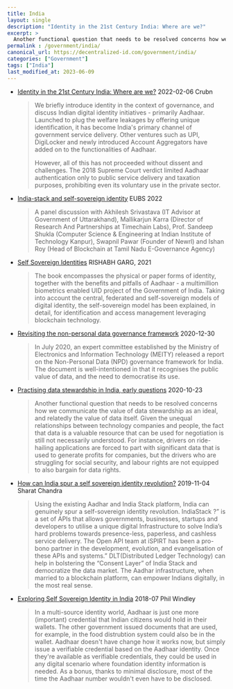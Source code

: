 ```yaml
---
title: India
layout: single
description: "Identity in the 21st Century India: Where are we?"
excerpt: >
  Another functional question that needs to be resolved concerns how we communicate the value of data stewardship as an ideal, and relatedly the value of data itself. Given the unequal relationships between technology companies and people, the fact that data is a valuable resource that can be used for negotiation is still not necessarily understood.
permalink : /government/india/
canonical_url: https://decentralized-id.com/government/india/
categories: ["Government"]
tags: ["India"]
last_modified_at: 2023-06-09
---
```


* [Identity in the 21st Century India: Where are we?](http://web.archive.org/web/20220207113647/https://www.crubn.com/_files/ugd/3e90e2_82e2de11e1194f1c93ed68c411d78564.pdf?index=true) 2022-02-06 Crubn
  > We briefly introduce identity in the context of governance, and discuss Indian digital identity initiatives - primarily Aadhaar. Launched to plug the welfare leakages by offering unique identification, it has become India's primary channel of government service delivery. Other ventures such as UPI, DigiLocker and newly introduced Account Aggregators have added on to the functionalities of Aadhaar.
  > 
  > However, all of this has not proceeded without dissent and challenges. The 2018 Supreme Court verdict limited Aadhaar authentication only to public service delivery and taxation purposes, prohibiting even its voluntary use in the private sector.
* [India-stack and self-sovereign identity](https://www.youtube.com/watch?v=of-iuDZpWuA) EUBS 2022
  > A panel discussion with Akhilesh Srivastava (IT Advisor at Government of Uttarakhand), Mallikarjun Karra (Director of Research And Partnerships at Timechain Labs), Prof. Sandeep Shukla (Computer Science & Engineering at Indian Institute of Technology Kanpur), Swapnil Pawar (Founder of Newrl) and Ishan Roy (Head of Blockchain at Tamil Nadu E-Governance Agency)
* [Self Sovereign Identities](https://www.academia.edu/7401699/Self_Sovereign_Identities) RISHABH GARG, 2021
  > The book encompasses the physical or paper forms of identity, together with the benefits and pitfalls of Aadhaar - a multimillion biometrics enabled UID project of the Government of India. Taking into account the central, federated and self-sovereign models of digital identity, the self-sovereign model has been explained, in detail, for identification and access management leveraging blockchain technology. 
* [Revisiting the non-personal data governance framework](https://www.orfonline.org/expert-speak/data-development-revisiting-non-personal-data-governance-framework/) 2020-12-30
  > In July 2020, an expert committee established by the Ministry of Electronics and Information Technology (MEITY) released a report on the Non-Personal Data (NPD) governance framework for India. The document is well-intentioned in that it recognises the public value of data, and the need to democratise its use.
* [Practising data stewardship in India, early questions](https://www.adalovelaceinstitute.org/blog/practising-data-stewardship-in-india/) 2020-10-23
  > Another functional question that needs to be resolved concerns how we communicate the value of data stewardship as an ideal, and relatedly the value of data itself. Given the unequal relationships between technology companies and people, the fact that data is a valuable resource that can be used for negotiation is still not necessarily understood. For instance, drivers on ride-hailing applications are forced to part with significant data that is used to generate profits for companies, but the drivers who are struggling for social security, and labour rights are not equipped to also bargain for data rights.
* [How can India spur a self sovereign identity revolution?](https://community.nasscom.in/communities/emerging-tech/how-can-india-spur-a-self-sovereign-identity-revolution.html) 2019-11-04 Sharat Chandra
  > Using the existing Aadhar and India Stack platform, India can genuinely spur a self-sovereign identity revolution. IndiaStack ?” is a set of APIs that allows governments, businesses, startups and developers to utilise a unique digital Infrastructure to solve India’s hard problems towards presence-less, paperless, and cashless service delivery. The Open API team at iSPIRT has been a pro-bono partner in the development, evolution, and evangelisation of these APIs and systems.” DLT(Distributed Ledger Technology) can help in bolstering the “Consent Layer” of India Stack and democratize the data market. The Aadhar infrastructure, when married to a blockchain platform, can empower Indians digitally, in the most real sense.
* [Exploring Self Sovereign Identity in India](https://www.windley.com/archives/2018/07/exploring_self-sovereign_identity_in_india.shtml) 2018-07 Phil Windley
  >  In a multi-source identity world, Aadhaar is just one more (important) credential that Indian citizens would hold in their wallets. The other government issued documents that are used, for example, in the food distrubtion system could also be in the wallet. Aadhaar doesn't have change how it works now, but simply issue a verifiable credential based on the Aadhaar identity. Once they're available as verifiable credentials, they could be used in any digital scenario where foundation identity information is needed. As a bonus, thanks to minimal disclosure, most of the time the Aadhaar number wouldn't even have to be disclosed. 


